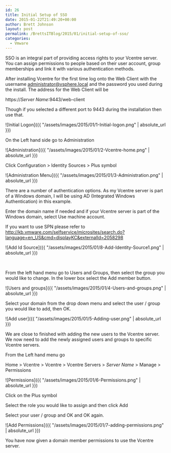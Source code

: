 ```yaml
---
id: 26
title: Initial Setup of SSO
date: 2015-01-22T21:49:20+00:00
author: Brett Johnson
layout: post
permalink: /BrettsITBlog/2015/01/initial-setup-of-sso/
categories:
  - Vmware
---
```

SSO is an integral part of providing access rights to your Vcentre server. You can assign permissions to people based on their user account, group memberships and link it with various authentication methods.

After installing Vcentre for the first time log onto the Web Client with the username administrator@vsphere.local and the password you used during the install. The address for the Web Client will be
  
https://_Server Name_:9443/web-client
  
Though if you selected a different port to 9443 during the installation then use that.


![Initial Logon]({{ "/assets/images/2015/01/1-Initial-logon.png" | absolute_url }})

On the Left hand side go to Administration

![Administration]({{ "/assets/images/2015/01/2-Vcentre-home.png" | absolute_url }})

Click Configuration > Identity Sources > Plus symbol

![Administration Menu]({{ "/assets/images/2015/01/3-Administration.png" | absolute_url }})

There are a number of authentication options. As my Vcentre server is part of a Windows domain, I will be using AD (Integrated Windows Authentication) in this example.
  
Enter the domain name if needed and if your Vcentre server is part of the Windows domain, select Use machine account.
  
If you want to use SPN please refer to http://kb.vmware.com/selfservice/microsites/search.do?language=en_US&cmd=displayKC&externalId=2058298

![Add Id Source]({{ "/assets/images/2015/01/8-Add-Identity-Source1.png" | absolute_url }})


&nbsp;

From the left hand menu go to Users and Groups, then select the group you would like to change. In the lower box select the Add member button.

![Users and groups]({{ "/assets/images/2015/01/4-Users-and-groups.png" | absolute_url }})

Select your domain from the drop down menu and select the user / group you would like to add, then OK.

![Add user]({{ "/assets/images/2015/01/5-Adding-user.png" | absolute_url }})

We are close to finished with adding the new users to the Vcentre server. We now need to add the newly assigned users and groups to specific Vcentre servers.

From the Left hand menu go

Home > Vcentre > Vcentre > Vcentre Servers > _Server Name_ > Manage > Permissions

![Permissions]({{ "/assets/images/2015/01/6-Permissions.png" | absolute_url }})

Click on the Plus symbol

Select the role you would like to assign and then click Add
  
Select your user / group and OK and OK again.

![Add Permissions]({{ "/assets/images/2015/01/7-adding-permissions.png" | absolute_url }})

You have now given a domain member permissions to use the Vcentre server.